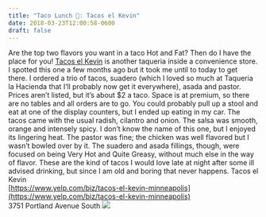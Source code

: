 ```yaml
---
title: "Taco Lunch 🌮: Tacos el Kevin"
date: 2018-03-23T12:00:58-0600
draft: false
---
```


Are the top two flavors you want in a taco Hot and Fat? Then do I have the place for you!
[Tacos el Kevin](https://www.yelp.com/biz/tacos-el-kevin-minneapolis) is another taqueria inside a convenience store. I spotted this one a few months ago but it took me until to today to get there. I ordered a trio of tacos, suadero (which I loved so much at Taqueria la Hacienda that I’ll probably now get it everywhere), asada and pastor. Prices aren’t listed, but it’s about $2 a taco.
Space is at premium, so there are no tables and all orders are to go. You could probably pull up a stool and eat at one of the display counters, but I ended up eating in my car. The tacos came with the usual radish, cilantro and onion. The salsa was smooth, orange and intensely spicy. I don’t know the name of this one, but I enjoyed its lingering heat.
The pastor was fine; the chicken was well flavored but I wasn’t bowled over by it. The suadero and asada fillings, though, were focused on being Very Hot and Quite Greasy, without much else in the way of flavor. These are the kind of tacos I would love late at night after some ill advised drinking, but since I am old and boring that never happens.
Tacos el Kevin  
[https://www.yelp.com/biz/tacos-el-kevin-minneapolis](https://www.yelp.com/biz/tacos-el-kevin-minneapolis)  
3751 Portland Avenue South
![](/images/2018/6e90338616.jpg)
